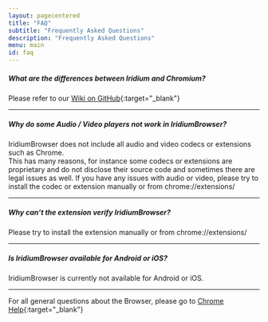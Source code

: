 ```yaml
---
layout: pagecentered
title: "FAQ"
subtitle: "Frequently Asked Questions"
description: "Frequently Asked Questions"
menu: main
id: faq
---
```


##### What are the differences between Iridium and Chromium? #    
Please refer to our [Wiki on GitHub](https://github.com/iridium-browser/iridium-browser/wiki/Differences-between-Iridium-and-Chromium){:target="_blank"}     
    
----

##### Why do some Audio / Video players not work in IridiumBrowser? #    
IridiumBrowser does not include all audio and video codecs or extensions such as Chrome.    
This has many reasons, for instance some codecs or extensions are proprietary and do not disclose their source code and sometimes there are legal issues as well. If you have any issues with audio or video, please try to install the codec or extension manually or from chrome://extensions/

----

##### Why can’t the extension verify IridiumBrowser? #    
Please try to install the extension manually or from chrome://extensions/

----

##### Is IridiumBrowser available for Android or iOS? #    
IridiumBrowser is currently not available for Android or iOS.

----

For all general questions about the Browser, please go to [Chrome Help](https://support.google.com/chrome/?p=help){:target="_blank"}     